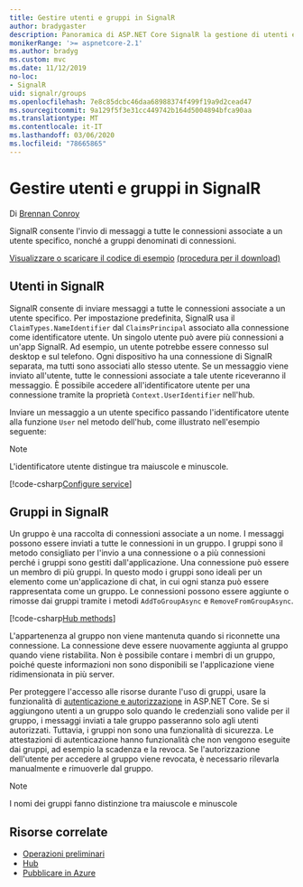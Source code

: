 ```yaml
---
title: Gestire utenti e gruppi in SignalR
author: bradygaster
description: Panoramica di ASP.NET Core SignalR la gestione di utenti e gruppi.
monikerRange: '>= aspnetcore-2.1'
ms.author: bradyg
ms.custom: mvc
ms.date: 11/12/2019
no-loc:
- SignalR
uid: signalr/groups
ms.openlocfilehash: 7e8c85dcbc46daa68988374f499f19a9d2cead47
ms.sourcegitcommit: 9a129f5f3e31cc449742b164d5004894bfca90aa
ms.translationtype: MT
ms.contentlocale: it-IT
ms.lasthandoff: 03/06/2020
ms.locfileid: "78665865"
---
```

# <a name="manage-users-and-groups-in-opno-locsignalr"></a>Gestire utenti e gruppi in SignalR

Di [Brennan Conroy](https://github.com/BrennanConroy)

SignalR consente l'invio di messaggi a tutte le connessioni associate a un utente specifico, nonché a gruppi denominati di connessioni.

[Visualizzare o scaricare il codice di esempio](https://github.com/dotnet/AspNetCore.Docs/tree/master/aspnetcore/signalr/groups/sample/) [(procedura per il download)](xref:index#how-to-download-a-sample)

## <a name="users-in-opno-locsignalr"></a>Utenti in SignalR

SignalR consente di inviare messaggi a tutte le connessioni associate a un utente specifico. Per impostazione predefinita, SignalR usa il `ClaimTypes.NameIdentifier` dal `ClaimsPrincipal` associato alla connessione come identificatore utente. Un singolo utente può avere più connessioni a un'app SignalR. Ad esempio, un utente potrebbe essere connesso sul desktop e sul telefono. Ogni dispositivo ha una connessione di SignalR separata, ma tutti sono associati allo stesso utente. Se un messaggio viene inviato all'utente, tutte le connessioni associate a tale utente riceveranno il messaggio. È possibile accedere all'identificatore utente per una connessione tramite la proprietà `Context.UserIdentifier` nell'hub.

Inviare un messaggio a un utente specifico passando l'identificatore utente alla funzione `User` nel metodo dell'hub, come illustrato nell'esempio seguente:

> [!NOTE]
> L'identificatore utente distingue tra maiuscole e minuscole.

[!code-csharp[Configure service](groups/sample/hubs/chathub.cs?range=29-32)]

## <a name="groups-in-opno-locsignalr"></a>Gruppi in SignalR

Un gruppo è una raccolta di connessioni associate a un nome. I messaggi possono essere inviati a tutte le connessioni in un gruppo. I gruppi sono il metodo consigliato per l'invio a una connessione o a più connessioni perché i gruppi sono gestiti dall'applicazione. Una connessione può essere un membro di più gruppi. In questo modo i gruppi sono ideali per un elemento come un'applicazione di chat, in cui ogni stanza può essere rappresentata come un gruppo. Le connessioni possono essere aggiunte o rimosse dai gruppi tramite i metodi `AddToGroupAsync` e `RemoveFromGroupAsync`.

[!code-csharp[Hub methods](groups/sample/hubs/chathub.cs?range=15-27)]

L'appartenenza al gruppo non viene mantenuta quando si riconnette una connessione. La connessione deve essere nuovamente aggiunta al gruppo quando viene ristabilita. Non è possibile contare i membri di un gruppo, poiché queste informazioni non sono disponibili se l'applicazione viene ridimensionata in più server.

Per proteggere l'accesso alle risorse durante l'uso di gruppi, usare la funzionalità di [autenticazione e autorizzazione](xref:signalr/authn-and-authz) in ASP.NET Core. Se si aggiungono utenti a un gruppo solo quando le credenziali sono valide per il gruppo, i messaggi inviati a tale gruppo passeranno solo agli utenti autorizzati. Tuttavia, i gruppi non sono una funzionalità di sicurezza. Le attestazioni di autenticazione hanno funzionalità che non vengono eseguite dai gruppi, ad esempio la scadenza e la revoca. Se l'autorizzazione dell'utente per accedere al gruppo viene revocata, è necessario rilevarla manualmente e rimuoverle dal gruppo.

> [!NOTE]
> I nomi dei gruppi fanno distinzione tra maiuscole e minuscole

## <a name="related-resources"></a>Risorse correlate

* [Operazioni preliminari](xref:tutorials/signalr)
* [Hub](xref:signalr/hubs)
* [Pubblicare in Azure](xref:signalr/publish-to-azure-web-app)
